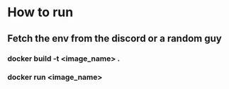 # How to run

## Fetch the env from the discord or a random guy

### docker build -t <image_name> .

### docker run <image_name>